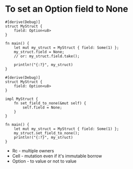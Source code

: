 # To set an Option field to None

```
#[derive(Debug)]
struct MyStruct {
    field: Option<u8>
}

fn main() {
    let mut my_struct = MyStruct { field: Some(1) };
    my_struct.field = None;
    // or: my_struct.field.take();
    
    println!("{:?}", my_struct)
}
```

```
#[derive(Debug)]
struct MyStruct {
    field: Option<u8>
}

impl MyStruct {
    fn set_field_to_none(&mut self) {
        self.field = None;
    }
}

fn main() {
    let mut my_struct = MyStruct { field: Some(1) };
    my_struct.set_field_to_none();    
    println!("{:?}", my_struct)
}
```

- Rc - multiple owners
- Cell - mutation even if it's immutable borrow
- Option - to value or not to value